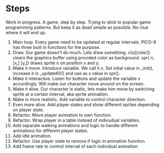 # Steps

Work in progress. A game, step by step. Trying to stick to popular game programming patterns.
But keep it as dead simple as possible. No clue where it will end up.

1. Main loop. Every game need to be updated at regular intervals. PICO-8 has three built in functions for the purpose.
2. Draw. Our game doesn't do much. Lets draw something. cls([color]) clears the graphics buffer using provided color as background. spr( n, [x,] [y,]) draws sprite n on position x and y.
3. Make it move. Introduce variable. We call it x. Set inital value in \_init(), increase it in \_update60() and use as x value in spr().
4. Make it interactive. Listen for buttons and update the variable x accordingly. Will make our character move around on the screen.
5. Make it alive. Our character is static, lets make him move by switching sprite at a certain interval, aka sprite animation.
6. Make is more realistic. Add variable to control character direction.
7. Even more alive. Add player states and show different sprites depending on player state.
8. Refactor. Move player animation to own function.
9. Refactor. Wrap player in a table instead of indivudual variables.
10. Add separate walking animations and logic to handle different animations for different player states.
11. Add idle animation.
12. Refactor. Use player state to remove if logic in animation function.
13. Add frame rate to control interval of each individual animation
